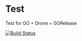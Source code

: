 # Test 

Test for GO + Drone + GORelease

[![Build Status](https://cloud.drone.io/api/badges/kuetemeier/test/status.svg)](https://cloud.drone.io/kuetemeier/test)


